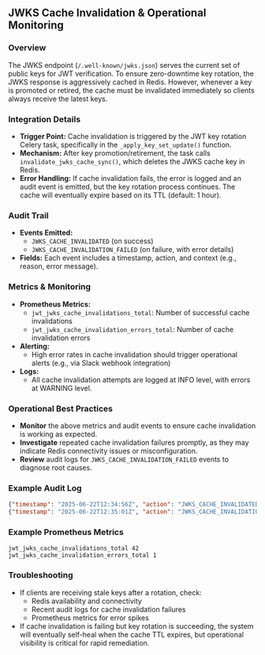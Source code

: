 ## JWKS Cache Invalidation & Operational Monitoring

### Overview
The JWKS endpoint (`/.well-known/jwks.json`) serves the current set of public keys for JWT verification. To ensure zero-downtime key rotation, the JWKS response is aggressively cached in Redis. However, whenever a key is promoted or retired, the cache must be invalidated immediately so clients always receive the latest keys.

### Integration Details
- **Trigger Point:** Cache invalidation is triggered by the JWT key rotation Celery task, specifically in the `_apply_key_set_update()` function.
- **Mechanism:** After key promotion/retirement, the task calls `invalidate_jwks_cache_sync()`, which deletes the JWKS cache key in Redis.
- **Error Handling:** If cache invalidation fails, the error is logged and an audit event is emitted, but the key rotation process continues. The cache will eventually expire based on its TTL (default: 1 hour).

### Audit Trail
- **Events Emitted:**
  - `JWKS_CACHE_INVALIDATED` (on success)
  - `JWKS_CACHE_INVALIDATION_FAILED` (on failure, with error details)
- **Fields:** Each event includes a timestamp, action, and context (e.g., reason, error message).

### Metrics & Monitoring
- **Prometheus Metrics:**
  - `jwt_jwks_cache_invalidations_total`: Number of successful cache invalidations
  - `jwt_jwks_cache_invalidation_errors_total`: Number of cache invalidation errors
- **Alerting:**
  - High error rates in cache invalidation should trigger operational alerts (e.g., via Slack webhook integration)
- **Logs:**
  - All cache invalidation attempts are logged at INFO level, with errors at WARNING level.

### Operational Best Practices
- **Monitor** the above metrics and audit events to ensure cache invalidation is working as expected.
- **Investigate** repeated cache invalidation failures promptly, as they may indicate Redis connectivity issues or misconfiguration.
- **Review** audit logs for `JWKS_CACHE_INVALIDATION_FAILED` events to diagnose root causes.

### Example Audit Log
```json
{"timestamp": "2025-06-22T12:34:56Z", "action": "JWKS_CACHE_INVALIDATED", "reason": "key_rotation"}
{"timestamp": "2025-06-22T12:35:01Z", "action": "JWKS_CACHE_INVALIDATION_FAILED", "error": "redis connection timeout"}
```

### Example Prometheus Metrics
```
jwt_jwks_cache_invalidations_total 42
jwt_jwks_cache_invalidation_errors_total 1
```

### Troubleshooting
- If clients are receiving stale keys after a rotation, check:
  - Redis availability and connectivity
  - Recent audit logs for cache invalidation failures
  - Prometheus metrics for error spikes
- If cache invalidation is failing but key rotation is succeeding, the system will eventually self-heal when the cache TTL expires, but operational visibility is critical for rapid remediation. 